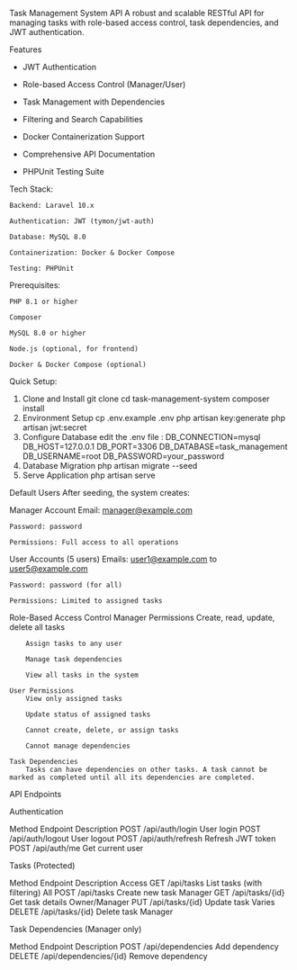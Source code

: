 Task Management System API
A robust and scalable RESTful API for managing tasks with role-based access control, task dependencies, and JWT authentication.

Features
- JWT Authentication

- Role-based Access Control (Manager/User)

- Task Management with Dependencies

- Filtering and Search Capabilities

- Docker Containerization Support

- Comprehensive API Documentation

- PHPUnit Testing Suite

Tech Stack:

    Backend: Laravel 10.x

    Authentication: JWT (tymon/jwt-auth)

    Database: MySQL 8.0

    Containerization: Docker & Docker Compose

    Testing: PHPUnit

Prerequisites:

    PHP 8.1 or higher

    Composer

    MySQL 8.0 or higher

    Node.js (optional, for frontend)

    Docker & Docker Compose (optional)

Quick Setup:

1. Clone and Install
    git clone <your-repository-url>
    cd task-management-system
    composer install
2. Environment Setup
    cp .env.example .env
    php artisan key:generate
    php artisan jwt:secret
3. Configure Database
    edit the .env file :
        DB_CONNECTION=mysql
        DB_HOST=127.0.0.1
        DB_PORT=3306
        DB_DATABASE=task_management
        DB_USERNAME=root
        DB_PASSWORD=your_password
4. Database Migration
    php artisan migrate --seed
5. Serve Application
    php artisan serve

Default Users
    After seeding, the system creates:

Manager Account
    Email: manager@example.com

    Password: password

    Permissions: Full access to all operations

User Accounts (5 users)
    Emails: user1@example.com to user5@example.com

    Password: password (for all)

    Permissions: Limited to assigned tasks

Role-Based Access Control
    Manager Permissions
        Create, read, update, delete all tasks

        Assign tasks to any user

        Manage task dependencies

        View all tasks in the system

    User Permissions
        View only assigned tasks

        Update status of assigned tasks

        Cannot create, delete, or assign tasks

        Cannot manage dependencies

    Task Dependencies
        Tasks can have dependencies on other tasks. A task cannot be marked as completed until all its dependencies are completed.

API Endpoints

Authentication

Method	Endpoint	        Description
POST	/api/auth/login	    User login
POST	/api/auth/logout	User logout
POST	/api/auth/refresh	Refresh JWT token
POST	/api/auth/me	    Get current user

Tasks (Protected)

Method	    Endpoint	        Description	Access
GET 	/api/tasks	            List tasks (with filtering)	All
POST	/api/tasks	            Create new task	Manager
GET	    /api/tasks/{id}	        Get task details	Owner/Manager
PUT	    /api/tasks/{id}	        Update task	Varies
DELETE	/api/tasks/{id}	        Delete task	Manager

Task Dependencies (Manager only)

Method	Endpoint	            Description
POST	/api/dependencies	    Add dependency
DELETE	/api/dependencies/{id}	Remove dependency


